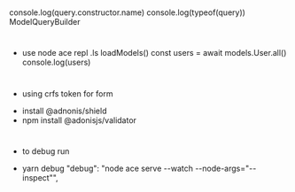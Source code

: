 # ######################### 
console.log(query.constructor.name)
console.log(typeof(query))
ModelQueryBuilder

# #########################
* use node ace repl
.ls
loadModels()
const users = await models.User.all()
console.log(users)

# #########################
* using crfs token for form
- install @adnonis/shield
- npm install @adonisjs/validator

# #########################
* to debug run
- yarn debug
"debug": "node ace serve --watch --node-args=\"--inspect\"",
